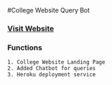 #College Website Query Bot
### [Visit Website](https://kapil-77.github.io/studchatbot/)

### Functions 
```
1. College Website Landing Page 
2. Added Chatbot for queries
3. Heroku deployment service
```

